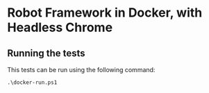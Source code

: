 # Robot Framework in Docker, with Headless Chrome

## Running the tests

This tests can be run using the following command:

    .\docker-run.ps1
